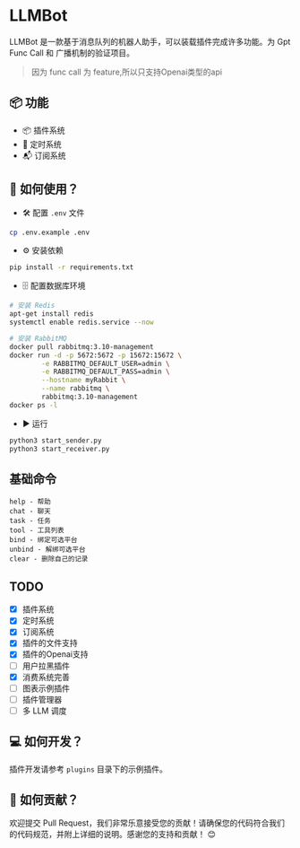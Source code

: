 # LLMBot

LLMBot 是一款基于消息队列的机器人助手，可以装载插件完成许多功能。为 Gpt Func Call 和 广播机制的验证项目。

> 因为 func call 为 feature,所以只支持Openai类型的api

## 📦 功能

- 📦 插件系统
- 📝 定时系统
- 📬 订阅系统

## 📝 如何使用？

- 🛠 配置 `.env` 文件

```bash
cp .env.example .env
```

- ⚙️ 安装依赖

```bash
pip install -r requirements.txt
```

- 🗄 配置数据库环境

```bash
# 安装 Redis
apt-get install redis
systemctl enable redis.service --now
```

```bash
# 安装 RabbitMQ
docker pull rabbitmq:3.10-management
docker run -d -p 5672:5672 -p 15672:15672 \
        -e RABBITMQ_DEFAULT_USER=admin \
        -e RABBITMQ_DEFAULT_PASS=admin \
        --hostname myRabbit \
        --name rabbitmq \
        rabbitmq:3.10-management 
docker ps -l
```  

- ▶️ 运行

```bash
python3 start_sender.py
python3 start_receiver.py

```

## 基础命令

```shell
help - 帮助
chat - 聊天
task - 任务
tool - 工具列表
bind - 绑定可选平台
unbind - 解绑可选平台
clear - 删除自己的记录
```

## TODO

- [x] 插件系统
- [x] 定时系统
- [x] 订阅系统
- [x] 插件的文件支持
- [x] 插件的Openai支持
- [ ] 用户拉黑插件
- [x] 消费系统完善
- [ ] 图表示例插件
- [ ] 插件管理器
- [ ] 多 LLM 调度

## 💻 如何开发？

插件开发请参考 `plugins` 目录下的示例插件。

## 🤝 如何贡献？

欢迎提交 Pull Request，我们非常乐意接受您的贡献！请确保您的代码符合我们的代码规范，并附上详细的说明。感谢您的支持和贡献！ 😊
